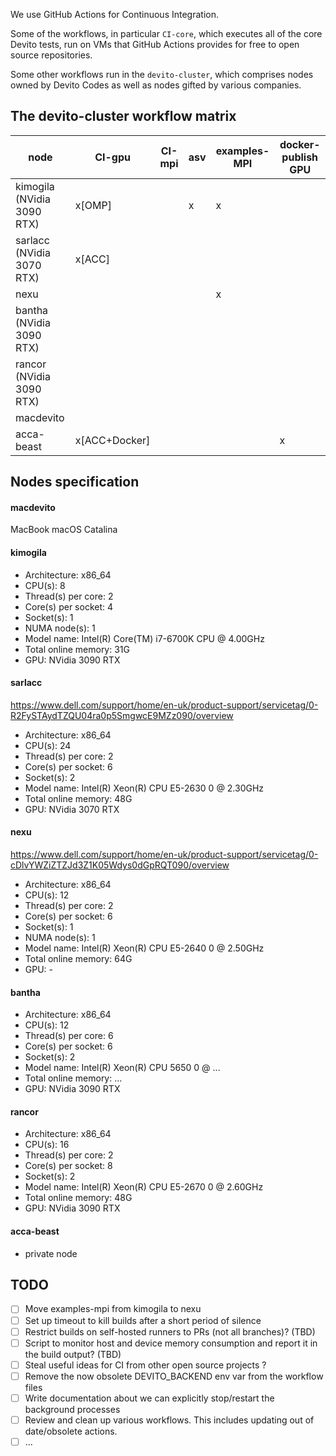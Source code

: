 We use GitHub Actions for Continuous Integration.

Some of the workflows, in particular `CI-core`, which executes all of the core Devito tests, run on VMs that GitHub Actions provides for free to open source repositories.

Some other workflows run in the `devito-cluster`, which comprises nodes owned by Devito Codes as well as nodes gifted by various companies.

## The devito-cluster workflow matrix

node                           |     CI-gpu     |  CI-mpi  | asv  | examples-MPI | docker-publish GPU  |
------------------------------ | -------------- | -------- | ---- | ------------ | ------------------- |
kimogila   (NVidia 3090 RTX)   |     x[OMP]     |          |  x   |      x       |                     |
sarlacc    (NVidia 3070 RTX)   |     x[ACC]     |          |      |              |                     |
nexu                           |                |          |      |      x       |                     |
bantha     (NVidia 3090 RTX)   |                |          |      |              |                     |
rancor     (NVidia 3090 RTX)   |                |          |      |              |                     |
macdevito                      |                |          |      |              |                     |
acca-beast                     |  x[ACC+Docker] |          |      |              |          x          |

## Nodes specification

#### macdevito
MacBook
macOS Catalina

#### kimogila

* Architecture:                    x86_64
* CPU(s):                          8
* Thread(s) per core:              2
* Core(s) per socket:              4
* Socket(s):                       1
* NUMA node(s):                    1
* Model name:                      Intel(R) Core(TM) i7-6700K CPU @ 4.00GHz
* Total online memory:             31G
* GPU:                             NVidia 3090 RTX

#### sarlacc
https://www.dell.com/support/home/en-uk/product-support/servicetag/0-R2FySTAydTZQU04ra0p5SmgwcE9MZz090/overview

* Architecture:                    x86_64
* CPU(s):                          24
* Thread(s) per core:              2
* Core(s) per socket:              6
* Socket(s):                       2
* Model name:                      Intel(R) Xeon(R) CPU E5-2630 0 @ 2.30GHz
* Total online memory:             48G
* GPU:                             NVidia 3070 RTX

#### nexu
https://www.dell.com/support/home/en-uk/product-support/servicetag/0-cDlvYWZiZTZJd3Z1K05Wdys0dGpRQT090/overview

* Architecture:                    x86_64
* CPU(s):                          12
* Thread(s) per core:              2
* Core(s) per socket:              6
* Socket(s):                       1
* NUMA node(s):                    1
* Model name:                      Intel(R) Xeon(R) CPU E5-2640 0 @ 2.50GHz
* Total online memory:             64G
* GPU: -

#### bantha

* Architecture:                    x86_64
* CPU(s):                          12
* Thread(s) per core:              6
* Core(s) per socket:              6
* Socket(s):                       2
* Model name:                      Intel(R) Xeon(R) CPU 5650 0 @ ...
* Total online memory:             ...
* GPU:                             NVidia 3090 RTX

#### rancor

* Architecture:                    x86_64
* CPU(s):                          16
* Thread(s) per core:              2
* Core(s) per socket:              8
* Socket(s):                       2
* Model name:                      Intel(R) Xeon(R) CPU E5-2670 0 @ 2.60GHz
* Total online memory:             48G
* GPU:                             NVidia 3090 RTX

#### acca-beast

* private node


## TODO

* [ ] Move examples-mpi from kimogila to nexu
* [ ] Set up timeout to kill builds after a short period of silence
* [ ] Restrict builds on self-hosted runners to PRs (not all branches)? (TBD)
* [ ] Script to monitor host and device memory consumption and report it in the build output? (TBD)
* [ ] Steal useful ideas for CI from other open source projects ?
* [ ] Remove the now obsolete DEVITO_BACKEND env var from the workflow files
* [ ] Write documentation about we can explicitly stop/restart the background processes
* [ ] Review and clean up various workflows. This includes updating out of date/obsolete actions.
* [ ] ...